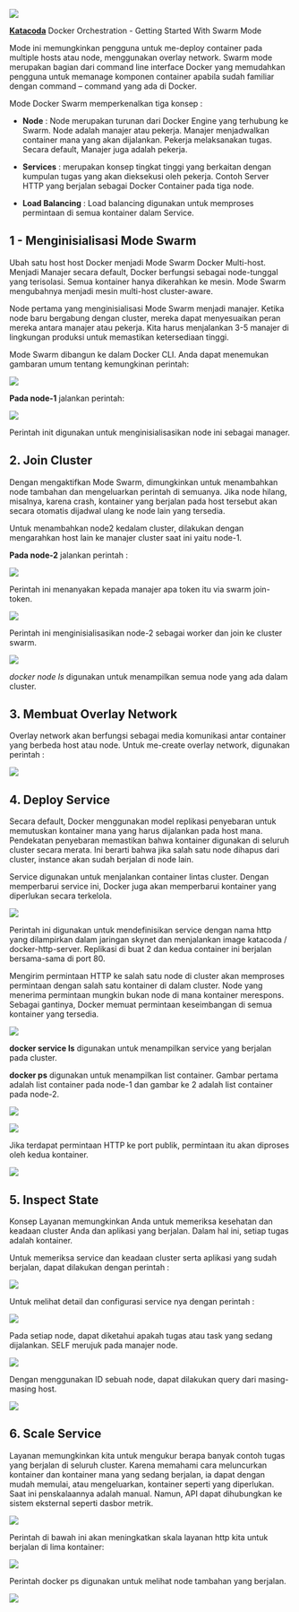 ![](images/docker_Swarm/1.png)

[**Katacoda**](https://www.katacoda.com/courses/docker/getting-started-with-swarm-mode) Docker Orchestration - Getting Started With Swarm Mode

Mode ini memungkinkan pengguna untuk me-deploy container pada multiple hosts atau node, menggunakan overlay network. Swarm mode merupakan bagian dari command line interface Docker yang memudahkan pengguna untuk memanage komponen container apabila sudah familiar dengan command – command yang ada di Docker.

Mode Docker Swarm memperkenalkan tiga konsep :

- **Node** : Node merupakan turunan dari Docker Engine yang terhubung ke Swarm. Node adalah manajer atau pekerja. Manajer menjadwalkan container mana yang akan dijalankan. Pekerja melaksanakan tugas. Secara default, Manajer juga adalah pekerja.

- **Services** : merupakan konsep tingkat tinggi yang berkaitan dengan kumpulan tugas yang akan dieksekusi oleh pekerja. Contoh Server HTTP yang berjalan sebagai Docker Container pada tiga node.

- **Load Balancing** : Load balancing digunakan untuk memproses permintaan di semua kontainer dalam Service.

## 1 - Menginisialisasi Mode Swarm

Ubah satu host host Docker menjadi Mode Swarm Docker Multi-host. Menjadi Manajer secara default, Docker berfungsi sebagai node-tunggal yang terisolasi. Semua kontainer hanya dikerahkan ke mesin. Mode Swarm mengubahnya menjadi mesin multi-host cluster-aware.

Node pertama yang menginisialisasi Mode Swarm menjadi manajer. Ketika node baru bergabung dengan cluster, mereka dapat menyesuaikan peran mereka antara manajer atau pekerja. Kita harus menjalankan 3-5 manajer di lingkungan produksi untuk memastikan ketersediaan tinggi.

Mode Swarm dibangun ke dalam Docker CLI. Anda dapat menemukan gambaran umum tentang kemungkinan perintah:

![](images/docker_Swarm/2.png)

**Pada node-1** jalankan perintah:

![](images/docker_Swarm/3.png)

Perintah init digunakan untuk menginisialisasikan node ini sebagai manager.

## 2. Join Cluster

Dengan mengaktifkan Mode Swarm, dimungkinkan untuk menambahkan node tambahan dan mengeluarkan perintah di semuanya. Jika node hilang, misalnya, karena crash, kontainer yang berjalan pada host tersebut akan secara otomatis dijadwal ulang ke node lain yang tersedia. 

Untuk menambahkan node2 kedalam cluster, dilakukan dengan mengarahkan host lain ke manajer cluster saat ini yaitu node-1.

**Pada node-2** jalankan perintah :

![](images/docker_Swarm/4.png)

Perintah ini menanyakan kepada manajer apa token itu via swarm join-token.

![](images/docker_Swarm/5.png)

Perintah ini menginisialisasikan node-2 sebagai worker dan join ke cluster swarm.

![](images/docker_Swarm/6.png)

*docker node ls* digunakan untuk menampilkan semua node yang ada dalam cluster.

## 3. Membuat Overlay Network

Overlay network akan berfungsi sebagai media komunikasi antar container yang berbeda host atau node. Untuk me-create overlay network, digunakan perintah :

![](images/docker_Swarm/7.png)

## 4. Deploy Service

Secara default, Docker menggunakan model replikasi penyebaran untuk memutuskan kontainer mana yang harus dijalankan pada host mana. Pendekatan penyebaran memastikan bahwa kontainer digunakan di seluruh cluster secara merata. Ini berarti bahwa jika salah satu node dihapus dari cluster, instance akan sudah berjalan di node lain.

Service digunakan untuk menjalankan container lintas cluster. Dengan memperbarui service ini, Docker juga akan memperbarui kontainer yang diperlukan secara terkelola.

![](images/docker_Swarm/8.png)

Perintah ini digunakan untuk mendefinisikan service dengan nama http yang dilampirkan dalam jaringan skynet dan menjalankan image katacoda / docker-http-server. Replikasi di buat 2 dan kedua container ini berjalan bersama-sama di port 80. 

Mengirim permintaan HTTP ke salah satu node di cluster akan memproses permintaan dengan salah satu kontainer di dalam cluster. Node yang menerima permintaan mungkin bukan node di mana kontainer merespons. Sebagai gantinya, Docker memuat permintaan keseimbangan di semua kontainer yang tersedia.

![](images/docker_Swarm/9.png)

**docker service ls** digunakan untuk menampilkan service yang berjalan pada cluster.

**docker ps** digunakan untuk menampilkan list container. Gambar pertama adalah list container pada node-1 dan gambar ke 2 adalah list container pada node-2.

![](images/docker_Swarm/10.png)

![](images/docker_Swarm/11.png)

Jika terdapat permintaan HTTP ke port publik, permintaan itu akan diproses oleh kedua kontainer.

![](images/docker_Swarm/12.png)

## 5. Inspect State

Konsep Layanan memungkinkan Anda untuk memeriksa kesehatan dan keadaan cluster Anda dan aplikasi yang berjalan. Dalam hal ini, setiap tugas adalah kontainer.

Untuk memeriksa service dan keadaan cluster serta aplikasi yang sudah berjalan, dapat dilakukan dengan perintah :

![](images/docker_Swarm/13.png)

Untuk melihat detail dan configurasi service nya dengan perintah :

![](images/docker_Swarm/14.png)

Pada setiap node, dapat diketahui apakah tugas atau task yang sedang dijalankan. SELF merujuk pada manajer node.

![](images/docker_Swarm/15.png)

Dengan menggunakan ID sebuah node, dapat dilakukan query dari masing-masing host.

![](images/docker_Swarm/16.png)

## 6. Scale Service

Layanan memungkinkan kita untuk mengukur berapa banyak contoh tugas yang berjalan di seluruh cluster. Karena memahami cara meluncurkan kontainer dan kontainer mana yang sedang berjalan, ia dapat dengan mudah memulai, atau mengeluarkan, kontainer seperti yang diperlukan. Saat ini penskalaannya adalah manual. Namun, API dapat dihubungkan ke sistem eksternal seperti dasbor metrik.

![](images/docker_Swarm/17.png)

Perintah di bawah ini akan meningkatkan skala layanan http kita untuk berjalan di lima kontainer:

![](images/docker_Swarm/18.png)

Perintah docker ps digunakan untuk melihat node tambahan yang berjalan.

![](images/docker_Swarm/19.png)